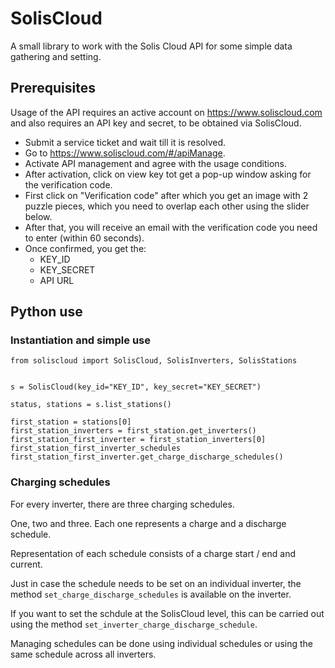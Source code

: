 # SolisCloud

A small library to work with the Solis Cloud API for some simple
data gathering and setting.

## Prerequisites

Usage of the API requires an active account on https://www.soliscloud.com and also requires an API key and secret, to be obtained via SolisCloud.

- Submit a service ticket and wait till it is resolved.
- Go to https://www.soliscloud.com/#/apiManage.
- Activate API management and agree with the usage conditions.
- After activation, click on view key tot get a pop-up window asking for the verification code.
- First click on "Verification code" after which you get an image with 2 puzzle pieces, which you need to overlap each other using the slider below.
- After that, you will receive an email with the verification code you need to enter (within 60 seconds).
- Once confirmed, you get the:
  - KEY_ID
  - KEY_SECRET
  - API URL


## Python use
### Instantiation and simple use
```
from soliscloud import SolisCloud, SolisInverters, SolisStations


s = SolisCloud(key_id="KEY_ID", key_secret="KEY_SECRET")

status, stations = s.list_stations()

first_station = stations[0]
first_station_inverters = first_station.get_inverters()
first_station_first_inverter = first_station_inverters[0]
first_station_first_inverter_schedules first_station_first_inverter.get_charge_discharge_schedules()

```

### Charging schedules

For every inverter, there are three charging schedules.

One, two and three. Each one represents a charge and a discharge schedule.

Representation of each schedule consists of a charge start / end and current.

Just in case the schedule needs to be set on an individual inverter, the method ```set_charge_discharge_schedules``` is available on the inverter.

If you want to set the schdule at the SolisCloud level, this can be carried
out using the method ```set_inverter_charge_discharge_schedule```.

Managing schedules can be done using individual schedules or using the
same schedule across all inverters.
